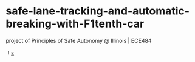 # safe-lane-tracking-and-automatic-breaking-with-F1tenth-car
project of Principles of Safe Autonomy @ Illinois | ECE484

！[s](https://github.com/LI-SUSTech/safe-lane-tracking-and-automatic-breaking-with-F1tenth-car/blob/main/image/1.jpg)
